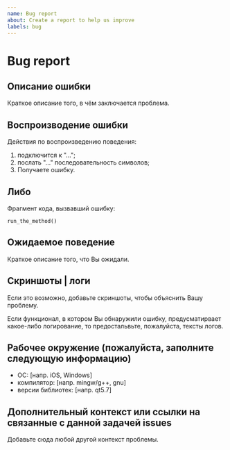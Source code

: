 ```yaml
---
name: Bug report
about: Create a report to help us improve
labels: bug
---
```


# Bug report

## Описание ошибки

Краткое описание того, в чём заключается проблема.
<!-- Например: Код не собирается под linux. -->

## Воспроизводение ошибки

Действия по воспроизведению поведения:

1. подключится к "...";
2. послать "..." последовательность символов;
3. Получаете ошибку.

## Либо

Фрагмент кода, вызвавший ошибку:

```с++
run_the_method()
```

## Ожидаемое поведение

Краткое описание того, что Вы ожидали.
<!-- Например: ожидалось, что модуль можно собрать одной командой -->

## Скриншоты | логи

Если это возможно, добавьте скриншоты, чтобы объяснить Вашу проблему.

Если функционал, в котором Вы обнаружили ошибку, предусматирвает какое-либо логирование, то предостальвьте, пожалуйста, тексты логов.

## Рабочее окружение (пожалуйста, заполните следующую информацию)

- ОС: [напр. iOS, Windows]
- компилятор: [напр. mingw/g++, gnu]
- версии библиотек: [напр. qt5.7]

## Дополнительный контекст или ссылки на связанные с данной задачей issues

Добавьте сюда любой другой контекст проблемы.
